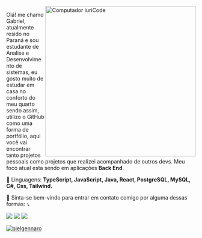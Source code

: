 <img src="https://raw.githubusercontent.com/MicaelliMedeiros/micaellimedeiros/master/image/computer-illustration.png" min-width="400px" max-width="400px" width="400px" align="right" alt="Computador iuriCode">

<p align="left"> 
   Olá! me chamo Gabriel, atualmente resido no Paraná e sou estudante de Analise e Desenvolvimento de sistemas, eu gosto muito de estudar em casa no conforto do meu quarto sendo assim, utilizo o GitHub como uma forma de portfólio, aqui você vai encontrar tanto projetos pessoais como projetos que realizei acompanhado de outros devs. Meu foco atual esta sendo em aplicações <strong>Back End</strong>.<br>
</p>

<p align="left">
  🦄 Linguagens: <strong>TypeScript, JavaScript, Java, React, PostgreSQL, MySQL, C#, Css, Tailwind.</strong>
</p>

<p align="left">
  💌 Sinta-se bem-vindo para entrar em contato comigo por alguma dessas formas: ⤵️
</p>

<p align="left">
  <a href="https://mail.google.com/mail/u/0/#inbox" alt="Gmail">
  <img src="https://img.shields.io/badge/-Gmail-FF0000?style=flat-square&labelColor=FF0000&logo=gmail&logoColor=white&link=LINK-DO-SEU-EMAIL" /></a>

  <a href="https://www.linkedin.com/in/gabriel-zirondi-0347b0254/" alt="Linkedin">
  <img src="https://img.shields.io/badge/-Linkedin-0e76a8?style=flat-square&logo=Linkedin&logoColor=white&link=LINK-DO-SEU-LINKEDIN" /></a>

  <a href="https://www.instagram.com/nd.ggabriel/" alt="Instagram">
  <img src="https://img.shields.io/badge/-Instagram-DF0174?style=flat-square&labelColor=DF0174&logo=instagram&logoColor=white&link=LINK-DO-SEU-INSTAGRAM"/></a>
</p> 

[![bielgennaro](https://github-readme-stats.vercel.app/api/top-langs/?username=bielgennaro&hide=html&layout=compact=true&theme=synthwave)](https://github.com/anuraghazra/github-readme-stats)
